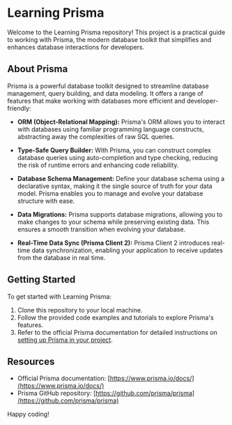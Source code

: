 # Learning Prisma

Welcome to the Learning Prisma repository! This project is a practical guide to working with Prisma, the modern database toolkit that simplifies and enhances database interactions for developers.

## About Prisma

Prisma is a powerful database toolkit designed to streamline database management, query building, and data modeling. It offers a range of features that make working with databases more efficient and developer-friendly:

- **ORM (Object-Relational Mapping):** Prisma's ORM allows you to interact with databases using familiar programming language constructs, abstracting away the complexities of raw SQL queries.

- **Type-Safe Query Builder:** With Prisma, you can construct complex database queries using auto-completion and type checking, reducing the risk of runtime errors and enhancing code reliability.

- **Database Schema Management:** Define your database schema using a declarative syntax, making it the single source of truth for your data model. Prisma enables you to manage and evolve your database structure with ease.

- **Data Migrations:** Prisma supports database migrations, allowing you to make changes to your schema while preserving existing data. This ensures a smooth transition when evolving your database.

- **Real-Time Data Sync (Prisma Client 2):** Prisma Client 2 introduces real-time data synchronization, enabling your application to receive updates from the database in real time.

## Getting Started

To get started with Learning Prisma:

1. Clone this repository to your local machine.
2. Follow the provided code examples and tutorials to explore Prisma's features.
3. Refer to the official Prisma documentation for detailed instructions on [setting up Prisma in your project](https://www.prisma.io/docs/getting-started/setup-prisma/start-from-scratch).

## Resources

- Official Prisma documentation: [https://www.prisma.io/docs/](https://www.prisma.io/docs/)
- Prisma GitHub repository: [https://github.com/prisma/prisma](https://github.com/prisma/prisma)

Happy coding!
